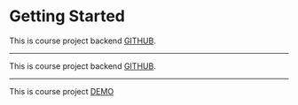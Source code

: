 # Getting Started

This is course project backend [GITHUB](https://github.com/AbdukhalilovIslom/back_project).

---

This is course project backend [GITHUB](https://github.com/AbdukhalilovIslom/front_project).

---

This is course project [DEMO](https://itransition-course-project-islom.netlify.app/)
